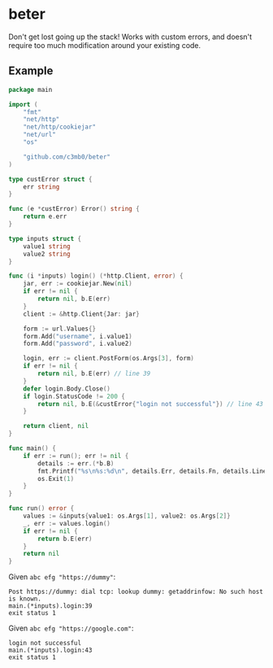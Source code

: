 # beter

Don't get lost going up the stack! Works with custom errors, and doesn't require too much modification around your existing code.

## Example

```Go
package main

import (
	"fmt"
	"net/http"
	"net/http/cookiejar"
	"net/url"
	"os"

	"github.com/c3mb0/beter"
)

type custError struct {
	err string
}

func (e *custError) Error() string {
	return e.err
}

type inputs struct {
	value1 string
	value2 string
}

func (i *inputs) login() (*http.Client, error) {
	jar, err := cookiejar.New(nil)
	if err != nil {
		return nil, b.E(err)
	}
	client := &http.Client{Jar: jar}

	form := url.Values{}
	form.Add("username", i.value1)
	form.Add("password", i.value2)

	login, err := client.PostForm(os.Args[3], form)
	if err != nil {
		return nil, b.E(err) // line 39
	}
	defer login.Body.Close()
	if login.StatusCode != 200 {
		return nil, b.E(&custError{"login not successful"}) // line 43
	}

	return client, nil
}

func main() {
	if err := run(); err != nil {
		details := err.(*b.B)
		fmt.Printf("%s\n%s:%d\n", details.Err, details.Fn, details.Line)
		os.Exit(1)
	}
}

func run() error {
	values := &inputs{value1: os.Args[1], value2: os.Args[2]}
	_, err := values.login()
	if err != nil {
		return b.E(err)
	}
	return nil
}
```

Given `abc efg "https://dummy"`:

```
Post https://dummy: dial tcp: lookup dummy: getaddrinfow: No such host is known.
main.(*inputs).login:39
exit status 1
```

Given `abc efg "https://google.com"`:

```
login not successful
main.(*inputs).login:43
exit status 1
```
